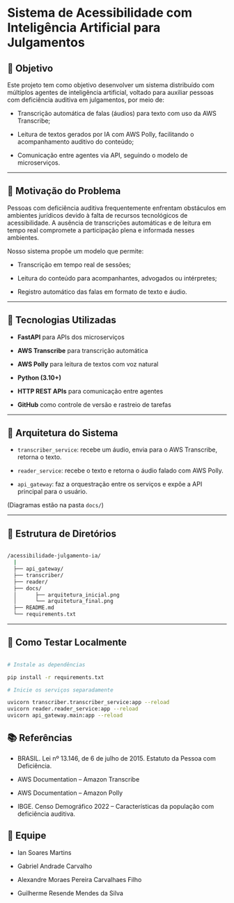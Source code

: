 # Sistema de Acessibilidade com Inteligência Artificial para Julgamentos

## 🎯 Objetivo

Este projeto tem como objetivo desenvolver um sistema distribuído com múltiplos agentes de inteligência artificial, voltado para auxiliar pessoas com deficiência auditiva em julgamentos, por meio de:

- Transcrição automática de falas (áudios) para texto com uso da AWS Transcribe;
  
- Leitura de textos gerados por IA com AWS Polly, facilitando o acompanhamento auditivo do conteúdo;
  
- Comunicação entre agentes via API, seguindo o modelo de microserviços.

---

## 🧩 Motivação do Problema

Pessoas com deficiência auditiva frequentemente enfrentam obstáculos em ambientes jurídicos devido à falta de recursos tecnológicos de acessibilidade. A ausência de transcrições automáticas e de leitura em tempo real compromete a participação plena e informada nesses ambientes.

Nosso sistema propõe um modelo que permite:

- Transcrição em tempo real de sessões;
  
- Leitura do conteúdo para acompanhantes, advogados ou intérpretes;
  
- Registro automático das falas em formato de texto e áudio.

---

## 🔗 Tecnologias Utilizadas

- **FastAPI** para APIs dos microserviços
 
- **AWS Transcribe** para transcrição automática
  
- **AWS Polly** para leitura de textos com voz natural
  
- **Python (3.10+)**
  
- **HTTP REST APIs** para comunicação entre agentes
  
- **GitHub** como controle de versão e rastreio de tarefas

---

## 🧠 Arquitetura do Sistema

- `transcriber_service`: recebe um áudio, envia para o AWS Transcribe, retorna o texto.
  
- `reader_service`: recebe o texto e retorna o áudio falado com AWS Polly.
  
- `api_gateway`: faz a orquestração entre os serviços e expõe a API principal para o usuário.

(Diagramas estão na pasta `docs/`)

---

## 📎 Estrutura de Diretórios

```bash

/acessibilidade-julgamento-ia/
  |
  ├── api_gateway/
  ├── transcriber/
  ├── reader/
  ├── docs/
  │      ├── arquitetura_inicial.png
  │      └── arquitetura_final.png
  ├── README.md
  └── requirements.txt

```

---

## 🧪 Como Testar Localmente

```bash

# Instale as dependências

pip install -r requirements.txt

# Inicie os serviços separadamente

uvicorn transcriber.transcriber_service:app --reload
uvicorn reader.reader_service:app --reload
uvicorn api_gateway.main:app --reload

```

## 📚 Referências

- BRASIL. Lei nº 13.146, de 6 de julho de 2015. Estatuto da Pessoa com Deficiência.

- AWS Documentation – Amazon Transcribe

- AWS Documentation – Amazon Polly

- IBGE. Censo Demográfico 2022 – Características da população com deficiência auditiva.

## 👥 Equipe

- Ian Soares Martins
  
- Gabriel Andrade Carvalho

- Alexandre Moraes Pereira Carvalhaes Filho

- Guilherme Resende Mendes da Silva
